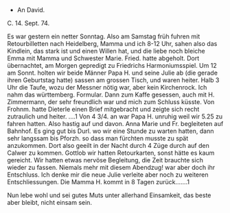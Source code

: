 + An David.

 C. 14. Sept. 74.

Es war gestern ein netter Sonntag. Also am Samstag früh fuhren mit Retourbilletten nach Heidelberg, Mamma und ich 8-12 Uhr, sahen also das Kindlein, das stark ist und einen Willen hat, und die liebe noch bleiche Emma mit Mamma und Schwester Marie. Fried. hatte abgeholt. Dort übernachtet, am Morgen gepredigt zu Friedrichs Harmoniumsspiel. Um 12 am Sonnt. holten wir beide Männer Papa H. und seine Julie ab (die gerade ihren Geburtstag hatte) sassen am grossen Tisch, und waren heiter. Halb 3 Uhr die Taufe, wozu der Messner nötig war, aber kein Kirchenrock. Ich nahm das württemberg. Formular. Dann zum Kaffe gesessen, auch mit H. Zimmermann, der sehr freundlich war und mich zum Schluss küsste. Von Frohnm. hatte Dieterle einen Brief mitgebracht und zeigte sich recht zutraulich und heiter. ....1 
Von 4 3/4. an war Papa H. unruhig weil wir 5.25 zu fahren hatten. Also hastig auf und davon. Anna Marie und Fr. begleiteten auf Bahnhof. Es ging gut bis Durl. wo wir eine Stunde zu warten hatten, dann sehr langssam bis Pforzh. so dass man fürchten musste zu spät anzukommen. Dort also geeilt in der Nacht durch 4 Züge durch auf den Calwer zu kommen. Gottlob wir hatten Retourkarten, sonst hätte es kaum gereicht. Wir hatten etwas nervöse Begleitung, die Zeit brauchte sich wieder zu fassen. Niemals mehr mit diesem Abendzug! war aber doch ihr Entschluss. Ich denke mir die neue Julie verleite aber noch zu weiteren Entschliessungen. Die Mamma H. kommt in 8 Tagen zurück.......1

Nun lebe wohl und sei gutes Muts unter allerhand Einsamkeit, das beste aber bleibt, nicht einsam sein.

